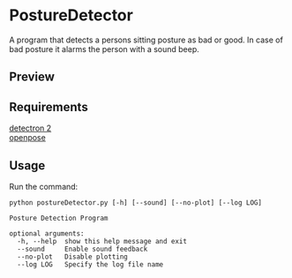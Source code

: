 # PostureDetector

A program that detects a persons sitting posture as bad or good. In case of bad posture it alarms the person with a sound beep.

## Preview

## Requirements
[detectron 2](https://github.com/facebookresearch/detectron2) <br>
[openpose](https://github.com/CMU-Perceptual-Computing-Lab/openpose)

## Usage

Run the command:

```
python postureDetector.py [-h] [--sound] [--no-plot] [--log LOG]

Posture Detection Program

optional arguments:
  -h, --help  show this help message and exit
  --sound     Enable sound feedback
  --no-plot   Disable plotting
  --log LOG   Specify the log file name            


